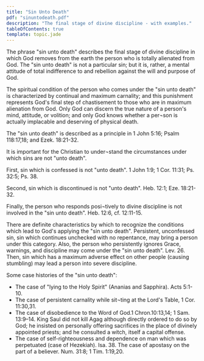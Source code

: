 ```yaml
---
title: "Sin Unto Death"
pdf: "sinuntodeath.pdf"
description: "The final stage of divine discipline - with examples."
tableOfContents: true
template: topic.jade
---
```


The phrase "sin unto death" describes the final stage of divine discipline in which God removes from the earth the person who is totally alienated from God.  The "sin unto death" is not a particular sin; but it is, rather, a mental attitude of total indifference to and rebellion against the will and purpose of God.  

The spiritual condition of the person who comes under the "sin unto death" is characterized by continual and maximum carnality; and this punishment represents God's final step of chastisement to those who are in maximum alienation from God.  Only God can discern the true nature of a person's mind, attitude, or volition; and only God knows whether a per¬son is actually implacable and deserving of physical death.

The "sin unto death" is described as a principle in 1 John 5:16; Psalm 118:17,18; and Ezek. 18:21-32.

It is important for the Christian to under¬stand the circumstances under which sins are not "unto death".

First, sin which is confessed is not "unto death".  1 John 1:9; 1 Cor. 11:31; Ps. 32:5; Ps. 38.

Second, sin which is discontinued is not "unto death".  Heb. 12:1; Eze. 18:21-32.

Finally, the person who responds posi¬tively to divine discipline is not involved in the "sin unto death".  Heb. 12:6, cf. 12:11-15.

There are definite characteristics by which to recognize the conditions which lead to God's applying the "sin unto death".  Persistent, unconfessed sin, sin which continues unchecked with no repentance, may bring a person under this category.  Also, the person who persistently ignores Grace, warnings, and discipline may come under the "sin unto death".  Lev. 26.  Then, sin which has a maximum adverse effect on other people (causing stumbling) may lead a person into severe discipline.

Some case histories of the "sin unto death":
* The case of "lying to the Holy Spirit" (Ananias and Sapphira).  Acts 5:1-10.
* The case of persistent carnality while sit¬ting at the Lord's Table, 1 Cor. 11:30,31.
* The case of disobedience to the Word of God.1 Chron.10:13,14; 1 Sam. 13:9–14.  King Saul did not kill Agag although directly ordered to do so by God; he insisted on personally offering sacrifices in the place of divinely appointed priests; and he consulted a witch, itself a capital offense.
* The case of self-righteousness and dependence on man which was perpetuated (case of Hezekiah).  Isa. 38.
	The case of apostasy on the part of a believer.  Num. 31:8; 1 Tim. 1:19,20.

